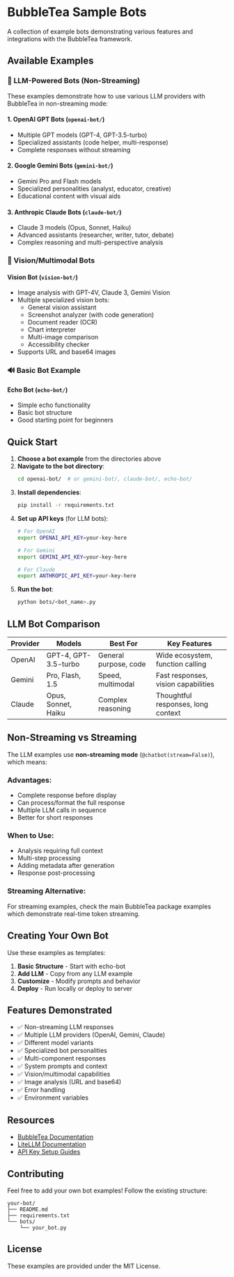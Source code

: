 # BubbleTea Sample Bots

A collection of example bots demonstrating various features and integrations with the BubbleTea framework.

## Available Examples

### 🤖 LLM-Powered Bots (Non-Streaming)

These examples demonstrate how to use various LLM providers with BubbleTea in non-streaming mode:

#### 1. **OpenAI GPT Bots** (`openai-bot/`)
- Multiple GPT models (GPT-4, GPT-3.5-turbo)
- Specialized assistants (code helper, multi-response)
- Complete responses without streaming

#### 2. **Google Gemini Bots** (`gemini-bot/`)
- Gemini Pro and Flash models
- Specialized personalities (analyst, educator, creative)
- Educational content with visual aids

#### 3. **Anthropic Claude Bots** (`claude-bot/`)
- Claude 3 models (Opus, Sonnet, Haiku)
- Advanced assistants (researcher, writer, tutor, debate)
- Complex reasoning and multi-perspective analysis

### 📸 Vision/Multimodal Bots

#### **Vision Bot** (`vision-bot/`)
- Image analysis with GPT-4V, Claude 3, Gemini Vision
- Multiple specialized vision bots:
  - General vision assistant
  - Screenshot analyzer (with code generation)
  - Document reader (OCR)
  - Chart interpreter
  - Multi-image comparison
  - Accessibility checker
- Supports URL and base64 images

### 🔊 Basic Bot Example

#### **Echo Bot** (`echo-bot/`)
- Simple echo functionality
- Basic bot structure
- Good starting point for beginners

## Quick Start

1. **Choose a bot example** from the directories above
2. **Navigate to the bot directory**:
   ```bash
   cd openai-bot/  # or gemini-bot/, claude-bot/, echo-bot/
   ```
3. **Install dependencies**:
   ```bash
   pip install -r requirements.txt
   ```
4. **Set up API keys** (for LLM bots):
   ```bash
   # For OpenAI
   export OPENAI_API_KEY=your-key-here
   
   # For Gemini
   export GEMINI_API_KEY=your-key-here
   
   # For Claude
   export ANTHROPIC_API_KEY=your-key-here
   ```
5. **Run the bot**:
   ```bash
   python bots/<bot_name>.py
   ```

## LLM Bot Comparison

| Provider | Models | Best For | Key Features |
|----------|--------|----------|--------------|
| OpenAI | GPT-4, GPT-3.5-turbo | General purpose, code | Wide ecosystem, function calling |
| Gemini | Pro, Flash, 1.5 | Speed, multimodal | Fast responses, vision capabilities |
| Claude | Opus, Sonnet, Haiku | Complex reasoning | Thoughtful responses, long context |

## Non-Streaming vs Streaming

The LLM examples use **non-streaming mode** (`@chatbot(stream=False)`), which means:

### Advantages:
- Complete response before display
- Can process/format the full response
- Multiple LLM calls in sequence
- Better for short responses

### When to Use:
- Analysis requiring full context
- Multi-step processing
- Adding metadata after generation
- Response post-processing

### Streaming Alternative:
For streaming examples, check the main BubbleTea package examples which demonstrate real-time token streaming.

## Creating Your Own Bot

Use these examples as templates:

1. **Basic Structure** - Start with echo-bot
2. **Add LLM** - Copy from any LLM example
3. **Customize** - Modify prompts and behavior
4. **Deploy** - Run locally or deploy to server

## Features Demonstrated

- ✅ Non-streaming LLM responses
- ✅ Multiple LLM providers (OpenAI, Gemini, Claude)
- ✅ Different model variants
- ✅ Specialized bot personalities
- ✅ Multi-component responses
- ✅ System prompts and context
- ✅ Vision/multimodal capabilities
- ✅ Image analysis (URL and base64)
- ✅ Error handling
- ✅ Environment variables

## Resources

- [BubbleTea Documentation](https://docs.bubbletea.dev)
- [LiteLLM Documentation](https://docs.litellm.ai)
- [API Key Setup Guides](#)

## Contributing

Feel free to add your own bot examples! Follow the existing structure:
```
your-bot/
├── README.md
├── requirements.txt
└── bots/
    └── your_bot.py
```

## License

These examples are provided under the MIT License.